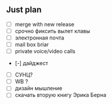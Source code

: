 ## Just plan
- [ ] merge with new release
- [ ] срочно фиксить вылет клавы
- [ ] электронная почта
- [ ] mail box briar
- [ ] private voice/video calls
- [-] дайджест
- [ ] СУНЦ?
- [ ] WB ?
- [ ] дизайн мышление
- [ ] скачать вторую книгу Эрика Берна
